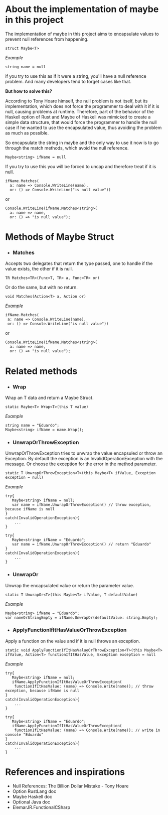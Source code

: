 # About the implementation of maybe in this project 

The implementation of maybe in this project aims to encapsulate values to prevent null references from happening.

`struct Maybe<T>`

_Example_

```string name = null``` 

if you try to use this as if it were a string, you'll have a null reference problem. And many developers tend to forget cases like that.

**But how to solve this?**

According to Tony Hoare himself, the null problem is not itself, but its implementation, which does not force the programmer to deal with it if it is null, causing problems at runtime. Therefore, part of the behavior of the Haskell option of Rust and Maybe of Haskell was mimicked to create a simple data structure, that would force the programmer to handle the null case if he wanted to use the encapsulated value, thus avoiding the problem as much as possible.

So encapsulate the string in maybe and the only way to use it now is to go through the match methods, which avoid the null reference.

```Maybe<string> ifName = null```

If you try to use this you will be forced to uncap and therefore treat if it is null.

```
ifName.Matches(
  a: name => Console.WriteLine(name), 
  or: () => Console.WriteLine("is null value"))
```
or
```
Console.WriteLine(ifName.Matches<string>(
  a: name => name, 
  or: () => "is null value");
```

# Methods of Maybe Struct
* ### Matches

Accepts two delegates that return the type passed, one to handle if the value exists, the other if it is null.

`TR Matches<TR>(Func<T, TR> a, Func<TR> or)`

Or do the same, but with no return.

`void Matches(Action<T> a, Action or)`

_Example_
 ```
ifName.Matches(
  a: name => Console.WriteLine(name), 
  or: () => Console.WriteLine("is null value"))
```
or
```
Console.WriteLine(ifName.Matches<string>(
  a: name => name, 
  or: () => "is null value");
```
  
# Related methods
* ### Wrap

Wrap an T data and return a Maybe Struct.

`static Maybe<T> Wrap<T>(this T value)`

_Example_
```
string name = "Eduardo";
Maybe<string> ifName = name.Wrap();
```

* ### UnwrapOrThrowException

UnwrapOrThrowException tries to unwrap the value encapsuled or throw an Exception. By default the exception is an InvalidOperationException with the message.
Or choose the exception for the error in the method parameter.

`static T UnwrapOrThrowException<T>(this Maybe<T> ifValue, Exception exception = null)`

_Example_
```
try{
   Maybe<string> ifName = null;
   var name = ifName.UnwrapOrThrowException() // throw exception, because ifName is null
}
catch(InvalidOperationException){
    ...
}
```
```
try{
   Maybe<string> ifName = "Eduardo";
   var name = ifName.UnwrapOrThrowException() // return "Eduardo"
}
catch(InvalidOperationException){
    ...
}
```

* ### UnwrapOr
Unwrap the encapsulated value or return the parameter value.

`static T UnwrapOr<T>(this Maybe<T> ifValue, T defaultValue)`

_Example_
```
Maybe<string> ifName = "Eduardo";
var nameOrStringEmpty = ifName.UnwrapOr(defaultValue: string.Empty);
```

* ### ApplyFunctionIfItHasValueOrThrowException
Apply a function on the value and if it is null throws an exception.

`static void ApplyFunctionIfItHasValueOrThrowException<T>(this Maybe<T> ifValue, Action<T> functionIfItHasValue,
            Exception exception = null`

_Example_
```
try{
   Maybe<string> ifName = null;
   ifName.ApplyFunctionIfItHasValueOrThrowException(
    functionIfItHasValue: (name) => Console.Write(name)); // throw exception, because ifName is null
}
catch(InvalidOperationException){
    ...
}
```
```
try{
   Maybe<string> ifName = "Eduardo";
   ifName.ApplyFunctionIfItHasValueOrThrowException(
    functionIfItHasValue: (name) => Console.Write(name)); // write in console "Eduardo"
}
catch(InvalidOperationException){
    ...
}
```

# References and inspirations
- Null References: The Billion Dollar Mistake - Tony Hoare
- Option RustLang doc
- Maybe Haskell doc
- Optional Java doc
- ElemarJR.FunctionalCSharp
